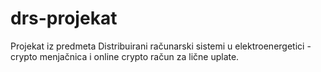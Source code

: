 # drs-projekat
Projekat iz predmeta Distribuirani računarski sistemi u elektroenergetici - crypto menjačnica i online crypto račun za lične uplate.
